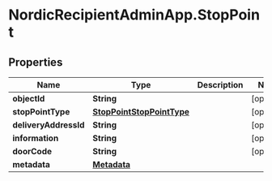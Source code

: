 # NordicRecipientAdminApp.StopPoint

## Properties
Name | Type | Description | Notes
------------ | ------------- | ------------- | -------------
**objectId** | **String** |  | [optional] 
**stopPointType** | [**StopPointStopPointType**](StopPointStopPointType.md) |  | [optional] 
**deliveryAddressId** | **String** |  | [optional] 
**information** | **String** |  | [optional] 
**doorCode** | **String** |  | [optional] 
**metadata** | [**Metadata**](Metadata.md) |  | 



